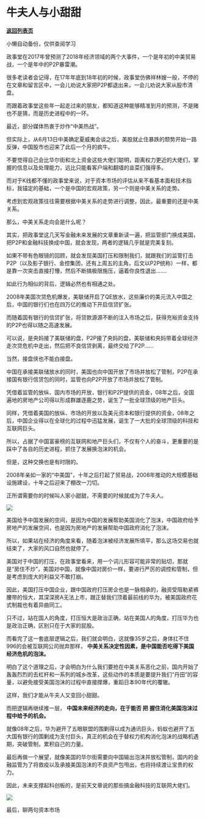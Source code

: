 # 牛夫人与小甜甜

[**返回列表页**](/gzh/政事堂2019)

小懒自动备份，仅供查阅学习

政事堂在2017年曾预测了2018年经济领域的两个大事件，一个是年初的中美贸易战，一个是年中的P2P暴雷潮。  

  

很多老读者会记得，在17年年底到18年初的时候，政事堂仿佛祥林嫂一般，不停的在文章和留言区中，一会儿劝说大家把P2P都退出来，一会儿劝说大家从股市清盘。  

  

而跟着政事堂这些年一起走过来的朋友，都知道这种能够精准到月的预测，不是赌也不是猜，而是历史进程中的一环。

  

最近，部分媒体热衷于炒作“中美热战”。

  

但实际上，从6月13日中美确定夏威夷会谈之后，美股就止住暴跌的颓势开始一路反弹，中国股市也迎来了此后一个月的疯牛。

  

不要觉得自己会比华尔街和北上资金这些大佬们聪明，距离权力更近的大佬们，掌握的信息以及处理能力，远比只能看客户端和翻墙的韭菜们强得多。

  

而对于K线都不懂的政事堂来说，对于资本市场的评估从来不看基本面和技术指标，我锚定的基础，一个是中国的宏观政策，另一个则是中美关系的走势。

  

考虑到宏观政策往往需要根据中美关系的走势进行调整，因此，最重要的还是中美关系。  

  

那么，中美关系走向会是什么呢？

  

其实，把政事堂这几天写金融未来发展的文章重新读一遍，把监管部门换成美国，把P2P和金融科技换成中国，就会发现，两者的逻辑几乎就是完美复刻。

  

如果不带有色眼镜的回顾，就会发现美国打压和限制我们，就跟我们的监管打击P2P（以及影子银行、金控集团，还有上周五的主角，后文以P2P统称）一样，都是靠一次突击直接打懵，然后不断搞极限施压，逼着你良性退出.......

  

如此行为相似的背后，逻辑必然也有相通之处。

  

2008年美国次贷危机爆发，美联储开启了QE放水，这些廉价的美元流入中国之后，中国的银行们也在四万亿的推动下开启信贷扩张。

  

而随着国有银行的信贷扩张，将贷款源源不断的注入市场之后，获得充裕资金支持的P2P也得以随之高速发展。

  

可以说，是央妈接了美联储的盘，P2P接了央妈的盘，美联储和央妈带着全球经济走次贷危机中走出，然后把不良信贷剥离，最终交给了P2P......

  

当然，接盘侠也不能白接盘。

  

中国在承接美联储放水的同时，美国也向中国开放了市场并放松了管制，P2P在承接国有银行信贷包的同时，监管也向P2P开放了市场并放松了管制。  

  

凭借着监管的放纵、国内市场的开放，银行和P2P提供的资金，08年之后，全国遍地的房地产公司得以形成群雄逐鹿之势，诞生了一批全球顶级的地产巨头。

  

同样，凭借着美国的放纵、市场的开放以及美元资本和银行提供的资金，08年之后，中国企业得以在全球化的过程中迅猛发展，诞生了一大批的全球顶级的科技和互联网巨头。  

  

所以，占据了中国富豪榜的互联网和地产巨头们，不仅有个人的奋斗，更重要的是踩中了各自的历史进程，抓住了发展换泡沫的机会。

  

但是，这种交换也是有时限的。  

  

2008年亲如一家的“中美国”，十年之后打起了贸易战，2008年推动的大规模基础设施建设，十年之后迎来了棚改一刀切。

  

正所谓需要你的时候叫人家小甜甜，不需要的时候就成为了牛夫人。  

  

![](https://mmbiz.qpic.cn/mmbiz_jpg/rxhS23yu8cNsHYy62ialXRmF5rLZ7iaNjK6GAyFKEKLfPPZPUTYib6OshpWCN1df9981gojG91BGBsBYZNLhrezCg/640?wx_fmt=jpeg)

美国给予中国发展的空间，是因为中国的发展帮助美国消化了泡沫，中国政府给予房地产的发展空间，也是因为房地产的发展帮助中国政府消化了泡沫。

  

所以，如果站在经济的角度来看，随着泡沫被经济发展所填平，那么这场交易也就结束了，大家的风口自然也就停了。

  

美国对于中国的打压，在政事堂看来，用一个词儿形容可能非常的贴切，那就是“房住不炒”，美国对中国，就像中国对房价一样，要进行严厉的调控和管制，但是考虑到庞大的利益又不敢打崩。

  

因此，美国打压中国企业，跟中国政府打压房企也是一脉相承的，融资受阻勒紧裤腰带的恒大，其深深房A无法上市，跟正替我们顶着最前线的华为，被美国政府花式制裁也有着异曲同工。

  

只不过，站在国人的角度，打压恒大是政治正确，站在美国人的角度，打压华为也是政治正确，区别只在于大家的屁股。

  

而看完了这一套底层逻辑之后，我们就会明白，这就像35岁之后，身体扛不住996的会被互联网公司抛弃那样，
**中美关系决定性因素，是中国能否吃得下美国经济危机的泡沫。**

  

明白了这个道理之后，才会明白为什么我们要抢在中美关系恶化之前，国内开始了轰轰烈烈的去杠杆和一系列的城乡改革，这些动作的本质是要提升我们“丹田”的容量，以避免接受美国泡沫的过程中直接撑爆，重蹈日本90年代的覆辙。  

  

这样，我们才能从牛夫人又变回小甜甜。

  

而把逻辑再继续推一层， **中国未来经济的走向，在于能否 **把**** **握住消化美国泡沫过程中给予的机会。**

  

就像08年之后，华为避开了五眼联盟的围剿得以成为通讯巨头，蚂蚁也避开了五大国有银行的围剿成为支付巨头，真正的机会在于替权力机构消化泡沫的战略机遇期，突破管制，累积自己的力量。  

  

最后再做一个展望，就像美国的华尔街需要向中国输出泡沫并放松管制，国内的金融监管为了将救疫以及承接美国泡沫的不良资产包甩出，也将持续渡让宝贵的权力。

  

因此，未来支撑起科创板的，是前天文章说的那些搞金融科技的互联网大佬们。  

  

![](https://mmbiz.qpic.cn/mmbiz_jpg/rxhS23yu8cPp0iaKAfe0ZsWfgGcY72o9Nror8TicrtnlDsqzY7y4Kum4fM3X0FMEGlbvm9HvZUiaETSnLt4DHNLbQ/640?wx_fmt=jpeg)

  

最后，聊两句资本市场  

  

